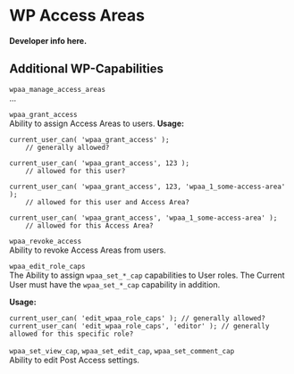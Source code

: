 WP Access Areas
===============

#### Developer info here. ####



Additional WP-Capabilities
--------------------------

`wpaa_manage_access_areas`  
...

`wpaa_grant_access`  
Ability to assign Access Areas to users.
**Usage:**  
```
current_user_can( 'wpaa_grant_access' );
    // generally allowed?

current_user_can( 'wpaa_grant_access', 123 );
    // allowed for this user?

current_user_can( 'wpaa_grant_access', 123, 'wpaa_1_some-access-area' );
    // allowed for this user and Access Area?

current_user_can( 'wpaa_grant_access', 'wpaa_1_some-access-area' );
    // allowed for this Access Area?
```

`wpaa_revoke_access`  
Ability to revoke Access Areas from users.


`wpaa_edit_role_caps`  
The Ability to assign `wpaa_set_*_cap` capabilities to User roles.
The Current User must have the `wpaa_set_*_cap` capability in addition.

**Usage:**  
```
current_user_can( 'edit_wpaa_role_caps' ); // generally allowed?
current_user_can( 'edit_wpaa_role_caps', 'editor' ); // generally allowed for this specific role?
```

`wpaa_set_view_cap`, `wpaa_set_edit_cap`, `wpaa_set_comment_cap`  
Ability to edit Post Access settings.
